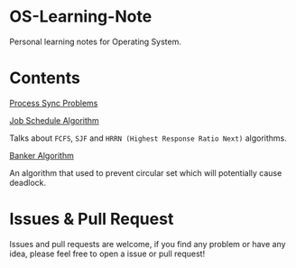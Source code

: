 # OS-Learning-Note
Personal learning notes for Operating System.

# Contents

[Process Sync Problems](./process_sync/readme.md)

[Job Schedule Algorithm](./job_schedule_algo.md)

Talks about `FCFS`, `SJF` and `HRRN (Highest Response Ratio Next)` algorithms.

[Banker Algorithm](./deadlock/banker.md)

An algorithm that used to prevent circular set which will potentially cause deadlock.

# Issues & Pull Request

Issues and pull requests are welcome, if you find any problem or have any idea, please feel free to open a issue or pull request!
